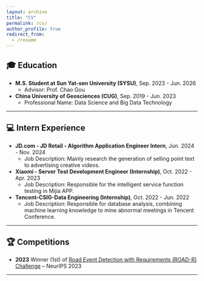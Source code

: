 ```yaml
---
layout: archive
title: "CV"
permalink: /cv/
author_profile: true
redirect_from:
  - /resume
---
```



## 🎓 Education
* **M.S. Student at Sun Yat-sen University (SYSU)**, Sep. 2023 - Jun. 2026
  * Advisor: Prof. Chao Gou
* **China University of Geosciences (CUG)**, Sep. 2019 - Jun. 2023
  * Professional Name: Data Science and Big Data Technology

------

## 💻 Intern Experience
* **JD.com - JD Retail - Algorithm Application Engineer Intern**, Jun. 2024 - Nov. 2024
  * Job Description: Mainly research the generation of selling point text to advertising creative videos.
* **Xiaomi - Server Test Development Engineer (Internship)**, Oct. 2022 - Apr. 2023
  * Job Description: Responsible for the intelligent service function testing in Mijia APP.
* **Tencent-CSIG-Data Engineering (Internship)**, Oct. 2022 - Jun. 2022
  * Job Description: Responsible for database analysis, combining machine learning knowledge to mine abnormal meetings in Tencent Conference.
 
------

<!-- ## 🏆 Honors
- **2024**  -->


## 🏆 Competitions
- **2023** Winner (1st) of [Road Event Detection with Requirements (ROAD-R) Challenge](https://sites.google.com/view/road-r/winners) – NeurIPS 2023
------

<!-- ## 🤝 Academic services
- Student Member of IEEE, ACM, IEEE SPS, CAA, and CAAI.
- Reviewer of T-NNLS, T-ITS, T-IV, SPL, J-SC, ACM MM, ITSC, DTPI.
- Sub-Reviewer of T-PAMI, NeurIPS, ICLR.

------

## 👨‍🏫 Teaching Services
Teaching Assistant for Pattern Recognition \& Machine Learning, 2021/22 Fall.

------ -->

<!-- {% include base_path %}

Education
======
* B.S. in GitHub, GitHub University, 2012
* M.S. in Jekyll, GitHub University, 2014
* Ph.D in Version Control Theory, GitHub University, 2018 (expected)

Work experience
======
* Summer 2015: Research Assistant
  * Github University
  * Duties included: Tagging issues
  * Supervisor: Professor Git

* Fall 2015: Research Assistant
  * Github University
  * Duties included: Merging pull requests
  * Supervisor: Professor Hub
  
Skills
======
* Skill 1
* Skill 2
  * Sub-skill 2.1
  * Sub-skill 2.2
  * Sub-skill 2.3
* Skill 3

Publications
======
  <ul>{% for post in site.publications %}
    {% include archive-single-cv.html %}
  {% endfor %}</ul>
  
Talks
======
  <ul>{% for post in site.talks %}
    {% include archive-single-talk-cv.html %}
  {% endfor %}</ul>
  
Teaching
======
  <ul>{% for post in site.teaching %}
    {% include archive-single-cv.html %}
  {% endfor %}</ul>
  
Service and leadership
======
* Currently signed in to 43 different slack teams -->
